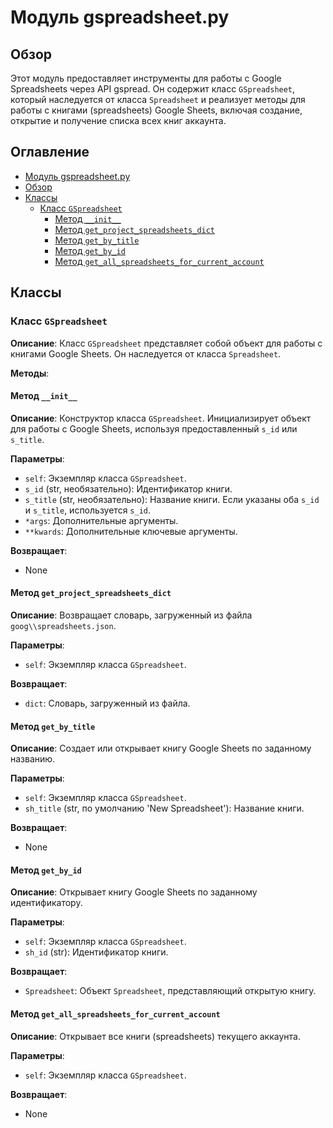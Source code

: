 # Модуль gspreadsheet.py

## Обзор

Этот модуль предоставляет инструменты для работы с Google Spreadsheets через API gspread. Он содержит класс `GSpreadsheet`, который наследуется от класса `Spreadsheet` и реализует методы для работы с книгами (spreadsheets) Google Sheets, включая создание, открытие и получение списка всех книг аккаунта.

## Оглавление

- [Модуль gspreadsheet.py](#модуль-gspreadsheetpy)
- [Обзор](#обзор)
- [Классы](#классы)
    - [Класс `GSpreadsheet`](#класс-gspreadsheet)
        - [Метод `__init__`](#метод-init)
        - [Метод `get_project_spreadsheets_dict`](#метод-get_project_spreadsheets_dict)
        - [Метод `get_by_title`](#метод-get_by_title)
        - [Метод `get_by_id`](#метод-get_by_id)
        - [Метод `get_all_spreadsheets_for_current_account`](#метод-get_all_spreadsheets_for_current_account)


## Классы

### Класс `GSpreadsheet`

**Описание**: Класс `GSpreadsheet` представляет собой объект для работы с книгами Google Sheets. Он наследуется от класса `Spreadsheet`.

**Методы**:

#### Метод `__init__`

**Описание**: Конструктор класса `GSpreadsheet`. Инициализирует объект для работы с Google Sheets, используя предоставленный `s_id` или `s_title`.

**Параметры**:
- `self`: Экземпляр класса `GSpreadsheet`.
- `s_id` (str, необязательно): Идентификатор книги.
- `s_title` (str, необязательно): Название книги. Если указаны оба `s_id` и `s_title`, используется `s_id`.
- `*args`: Дополнительные аргументы.
- `**kwards`: Дополнительные ключевые аргументы.

**Возвращает**:
- None

#### Метод `get_project_spreadsheets_dict`

**Описание**: Возвращает словарь, загруженный из файла `goog\\spreadsheets.json`.

**Параметры**:
- `self`: Экземпляр класса `GSpreadsheet`.

**Возвращает**:
- `dict`: Словарь, загруженный из файла.

#### Метод `get_by_title`

**Описание**: Создает или открывает книгу Google Sheets по заданному названию.

**Параметры**:
- `self`: Экземпляр класса `GSpreadsheet`.
- `sh_title` (str, по умолчанию 'New Spreadsheet'): Название книги.

**Возвращает**:
- None


#### Метод `get_by_id`

**Описание**: Открывает книгу Google Sheets по заданному идентификатору.

**Параметры**:
- `self`: Экземпляр класса `GSpreadsheet`.
- `sh_id` (str): Идентификатор книги.

**Возвращает**:
- `Spreadsheet`: Объект `Spreadsheet`, представляющий открытую книгу.


#### Метод `get_all_spreadsheets_for_current_account`

**Описание**: Открывает все книги (spreadsheets) текущего аккаунта.

**Параметры**:
- `self`: Экземпляр класса `GSpreadsheet`.

**Возвращает**:
- None
